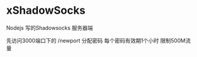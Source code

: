 xShadowSocks
============

Nodejs 写的Shadowsocks 服务器端

先访问3000端口下的 /newport 分配密码
每个密码有效期1个小时 限制500M流量
